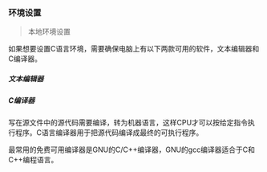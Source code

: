 ### 环境设置

> 本地环境设置

如果想要设置C语言环境，需要确保电脑上有以下两款可用的软件，文本编辑器和C编译器。

##### 文本编辑器

##### C编译器

写在源文件中的源代码需要编译，转为机器语言，这样CPU才可以按给定指令执行程序。C语言编译器用于把源代码编译成最终的可执行程序。

最常用的免费可用编译器是GNU的C/C++编译器，GNU的gcc编译器适合于C和C++编程语言。
